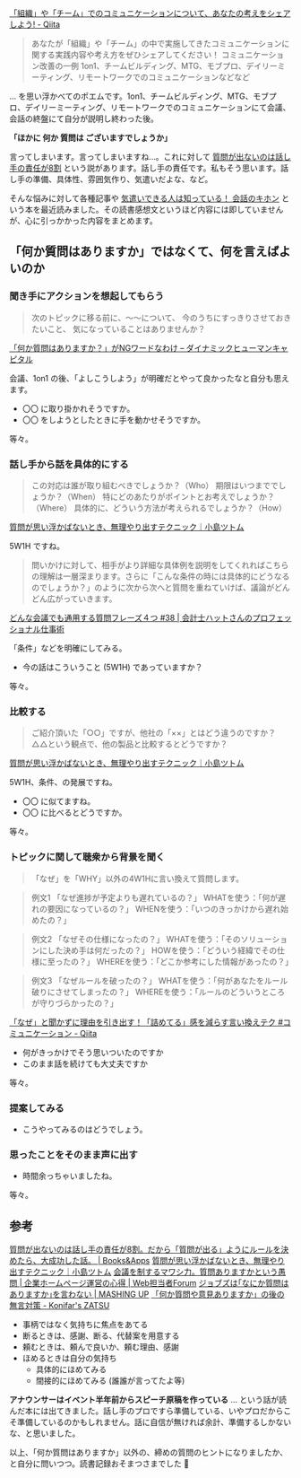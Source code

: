 [「組織」や「チーム」でのコミュニケーションについて、あなたの考えをシェアしよう! - Qiita](https://qiita.com/official-events/640648f4dc7d69b3d830)

> あなたが「組織」や「チーム」の中で実施してきたコミュニケーションに関する実践内容や考え方をぜひシェアしてください！ コミュニケーション改善の一例
1on1、チームビルディング、MTG、モブプロ、デイリーミーティング、リモートワークでのコミュニケーションなどなど

... を思い浮かべてのポエムです。1on1、チームビルディング、MTG、モブプロ、デイリーミーティング、リモートワークでのコミュニケーションにて会議、会話の終盤にて自分が説明し終わった後。

**「ほかに 何か 質問は ございますでしょうか」**

言ってしまいます。言ってしまいますね…。これに対して [質問が出ないのは話し手の責任が8割](https://blog.tinect.jp/?p=62265) という説があります。話し手の責任です。私もそう思います。話し手の準備、具体性、雰囲気作り、気遣いだよな、など。

そんな悩みに対して各種記事や [気遣いできる人は知っている！ 会話のキホン](https://www.amazon.co.jp/dp/4799104268) という本を最近読みました。その読書感想文というほど内容には即していませんが、心に引っかかった内容をまとめます。


## 「何か質問はありますか」ではなくて、何を言えばよいのか


### 聞き手にアクションを想起してもらう

> 次のトピックに移る前に、～～について、
今のうちにすっきりさせておきたいこと、
気になっていることはありませんか？

[「何か質問はありますか？」がNGワードなわけ – ダイナミックヒューマンキャピタル](https://www.d-hc.com/2010/03/51435476/)

会議、1on1 の後、「よしこうしよう」が明確だとやって良かったなと自分も思えます。

- 〇〇 に取り掛かれそうですか。
- 〇〇 をしようとしたときに手を動かせそうですか。

等々。

### 話し手から話を具体的にする

> この対応は誰が取り組むべきでしょうか？（Who）
期限はいつまででしょうか？（When）
特にどのあたりがポイントとお考えでしょうか？（Where）
具体的に、どういう方法が考えられるでしょうか？（How）

[質問が思い浮かばないとき、無理やり出すテクニック｜小島ツトム](https://note.com/2tom/n/n70ec882cec9e?sub_rt=share_b)

5W1H ですね。

>問いかけに対して、相手がより詳細な具体例を説明をしてくれればこちらの理解は一層深まります。さらに「こんな条件の時には具体的にどうなるのでしょうか？」のように次から次へと質問を重ねていけば、議論がどんどん広がっていきます。

[どんな会議でも通用する質問フレーズ４つ #38 | 会計士ハットさんのプロフェッショナル仕事術](https://the-professional-skills-of-the-cpa.com/3763/)

「条件」などを明確にしてみる。

- 今の話はこういうこと (5W1H) であっていますか？

等々。


### 比較する

> ご紹介頂いた「○○」ですが、他社の「××」とはどう違うのですか？
△△という観点で、他の製品と比較するとどうですか？

[質問が思い浮かばないとき、無理やり出すテクニック｜小島ツトム](https://note.com/2tom/n/n70ec882cec9e?sub_rt=share_b)

5W1H、条件、の発展ですね。

- 〇〇 に似てますね。
- 〇〇 に比べるとどうですか。

等々。


### トピックに関して聴衆から背景を聞く

> 「なぜ」を「WHY」以外の4W1Hに言い換えて質問します。

>例文1
「なぜ進捗が予定よりも遅れているの？」
>WHATを使う：「何が遅れの要因になっているの？」
WHENを使う：「いつのきっかけから遅れ始めたの？」

>例文2
「なぜその仕様になったの？」
>WHATを使う：「そのソリューションにした決め手は何だったの？」
HOWを使う：「どういう経緯でその仕様に至ったの？」
WHEREを使う：「どこか参考にした情報があったの？」

>例文3
「なぜルールを破ったの？」
>WHATを使う：「何があなたをルール破りにさせてしまったの？」
WHEREを使う：「ルールのどういうところが守りづらかったの？」

[「なぜ」と聞かずに理由を引き出す！「詰めてる」感を減らす言い換えテク #コミュニケーション - Qiita](https://qiita.com/ynmc0214/items/068afccca9693baf298d)

- 何がきっかけでそう思いついたのですか
- このまま話を続けても大丈夫ですか

等々。


### 提案してみる

- こうやってみるのはどうでしょう。

### 思ったことをそのまま声に出す

- 時間余っちゃいましたね。

等々。


## 参考

[質問が出ないのは話し手の責任が8割。だから「質問が出る」ようにルールを決めたら、大成功した話。 | Books&Apps](https://blog.tinect.jp/?p=62265)
[質問が思い浮かばないとき、無理やり出すテクニック｜小島ツトム](https://note.com/2tom/n/n70ec882cec9e?sub_rt=share_b)
[会議を制するマワシ力。質問ありますかという愚問 | 企業ホームページ運営の心得 | Web担当者Forum](https://webtan.impress.co.jp/e/2009/10/14/6674)
[ジョブズは｢なにか質問はありますか｣を言わない | MASHING UP](https://www.mashingup.jp/2018/06/steve_jobs.html)
[「何か質問や意見ありますか」の後の無言対策 - Konifar's ZATSU](https://konifar-zatsu.hatenadiary.jp/entry/2021/05/12/232722)

- 事柄ではなく気持ちに焦点をあてる
- 断るときは、感謝、断る、代替案を用意する
- 頼むときは、頼んで良いか、頼む理由、感謝
- ほめるときは自分の気持ち
    - 具体的にほめてみる
    - 間接的にほめてみる (誰誰が言ってたよ等)

**アナウンサーはイベント半年前からスピーチ原稿を作っている** … という話が読んだ本には出てきました。話し手のプロですら準備している、いやプロだからこそ準備しているのかもしれません。話に自信が無ければ余計、準備するしかないな、と思いました。


以上、「何か質問はありますか」以外の、締めの質問のヒントになりましたか、と自分に問いつつ。読書記録おそまつさまでした :bow:

